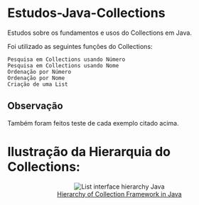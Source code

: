 # Estudos-Java-Collections
Estudos sobre os fundamentos e usos do Collections em Java.

Foi utilizado as seguintes funções do Collections:
```
Pesquisa em Collections usando Número
Pesquisa em Collections usando Nome
Ordenação por Número
Ordenação por Nome
Criação de uma List
```
## Observação
Também foram feitos teste de cada exemplo citado acima.

# Ilustração da Hierarquia do Collections:

<p align="center">
<img src="https://data-flair.training/blogs/wp-content/uploads/sites/2/2018/03/hierarchy-of-collection-framework-in-java.webp" alt="List interface hierarchy Java"><br>
<a href="https://data-flair.training/blogs/collection-framework-in-java/">Hierarchy of Collection Framework in Java </a>
</p>
